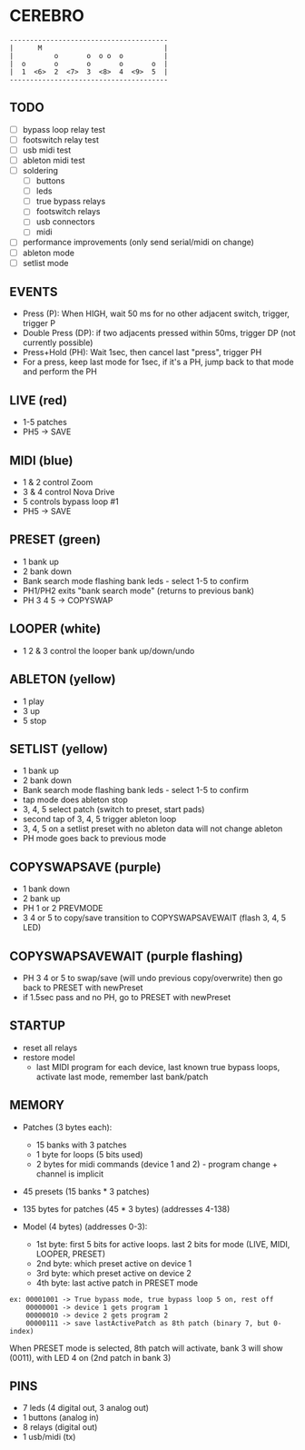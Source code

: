 # CEREBRO
```
---------------------------------------
|      M                              |
|          o       o  o o  o          |
|  o       o       o       o       o  |
|  1  <6>  2  <7>  3  <8>  4  <9>  5  |
---------------------------------------
```

## TODO

- [ ] bypass loop relay test
- [ ] footswitch relay test
- [ ] usb midi test
- [ ] ableton midi test
- [ ] soldering
  - [ ] buttons
  - [ ] leds
  - [ ] true bypass relays
  - [ ] footswitch relays
  - [ ] usb connectors
  - [ ] midi
- [ ] performance improvements (only send serial/midi on change)
- [ ] ableton mode
- [ ] setlist mode

## EVENTS
- Press (P): When HIGH, wait 50 ms for no other adjacent switch, trigger, trigger P
- Double Press (DP): if two adjacents pressed within 50ms, trigger DP (not currently possible)
- Press+Hold (PH): Wait 1sec, then cancel last "press", trigger PH
- For a press, keep last mode for 1sec, if it's a PH, jump back to that mode and perform the PH


## LIVE (red)
- 1-5 patches
- PH5 -> SAVE

## MIDI (blue)
- 1 & 2 control Zoom
- 3 & 4 control Nova Drive
- 5 controls bypass loop #1
- PH5 -> SAVE

## PRESET (green)
- 1 bank up
- 2 bank down
- Bank search mode flashing bank leds - select 1-5 to confirm
- PH1/PH2 exits "bank search mode" (returns to previous bank)
- PH 3 4 5 -> COPYSWAP

## LOOPER (white)
- 1 2 & 3 control the looper bank up/down/undo

## ABLETON (yellow)
- 1 play
- 3 up
- 5 stop

## SETLIST (yellow)
- 1 bank up
- 2 bank down
- Bank search mode flashing bank leds - select 1-5 to confirm
- tap mode does ableton stop
- 3, 4, 5 select patch (switch to preset, start pads)
- second tap of 3, 4, 5 trigger ableton loop
- 3, 4, 5 on a setlist preset with no ableton data will not change ableton
- PH mode goes back to previous mode

## COPYSWAPSAVE (purple)
- 1 bank down
- 2 bank up
- PH 1 or 2 PREVMODE
- 3 4 or 5 to copy/save transition to COPYSWAPSAVEWAIT (flash 3, 4, 5 LED)

## COPYSWAPSAVEWAIT (purple flashing)
- PH 3 4 or 5 to swap/save (will undo previous copy/overwrite) then go back to PRESET with newPreset
- if 1.5sec pass and no PH, go to PRESET with newPreset

## STARTUP
- reset all relays
- restore model
  - last MIDI program for each device, last known true bypass loops, activate last mode, remember last bank/patch

## MEMORY
- Patches (3 bytes each):
  - 15 banks with 3 patches
  - 1 byte for loops (5 bits used)
  - 2 bytes for midi commands (device 1 and 2) - program change + channel is implicit

- 45 presets (15 banks * 3 patches)
- 135 bytes for patches (45 * 3 bytes) (addresses 4-138)

- Model (4 bytes) (addresses 0-3):
  - 1st byte: first 5 bits for active loops. last 2 bits for mode (LIVE, MIDI, LOOPER, PRESET)
  - 2nd byte: which preset active on device 1
  - 3rd byte: which preset active on device 2
  - 4th byte: last active patch in PRESET mode

```
ex: 00001001 -> True bypass mode, true bypass loop 5 on, rest off
    00000001 -> device 1 gets program 1
    00000010 -> device 2 gets program 2
    00000111 -> save lastActivePatch as 8th patch (binary 7, but 0-index)
```

When PRESET mode is selected, 8th patch will activate, bank 3 will show (0011), with LED 4 on (2nd patch in bank 3)

## PINS
- 7 leds (4 digital out, 3 analog out)
- 1 buttons (analog in)
- 8 relays (digital out)
- 1 usb/midi (tx)
